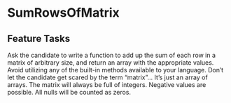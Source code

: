 # SumRowsOfMatrix
## Feature Tasks
Ask the candidate to write a function to add up the sum of each row in a matrix of arbitrary size, and return an array with the appropriate values.
Avoid utilizing any of the built-in methods available to your language.
Don’t let the candidate get scared by the term “matrix”… It’s just an array of arrays.
The matrix will always be full of integers.
Negative values are possible.
All nulls will be counted as zeros.
